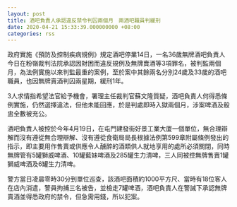 ```yaml
---
layout: post
title: 酒吧負責人承認違反禁令判囚兩個月　兩酒吧職員判緩刑
date: 2020-04-21 15:33:39.000000000 +08:00
categories: rss
---
```


政府實施《預防及控制疾病規例》規定酒吧停業14日，一名36歲無牌酒吧負責人今日在粉嶺裁判法院承認因財困而違反規例及無牌賣酒等3項罪名，被判監兩個月，為法例實施以來判監最重的案例，至於案中其餘兩名分別24歲及33歲的酒吧職員，也因無牌賣酒判囚兩星期，緩刑1年。

3人求情指希望法官給予機會，署理主任裁判官蘇文隆質疑，酒吧負責人何得悉條例實施，仍然選擇違法，但他未能回應，於是判處即時入獄兩個月，涉案啤酒及骰盅全數被充公。

酒吧負責人被控於今年4月19日，在屯門建發街好景工業大廈一個單位，無合理辯解而沒有遵從無合理辯解、沒有遵從食衛局局長根據法例第599章附屬條例發出的指示，即主要用作售賣或供應令人醺醉的酒類供人就地享用的處所必須關閉，同時無牌管有5罐獅威啤酒、10罐藍妹啤酒及285罐生力清啤，三人同被控無牌售賣1罐獅威啤酒及6罐生力清啤。

警方當日凌晨零時30分到單位巡查，該酒吧面積約1000平方尺、當時有18位客人在店內消遣，警員拘捕三名被告，並檢走7罐啤酒，酒吧負責人在警誡下承認無牌賣酒並得悉政府的禁令，但急需用錢，所以犯案。
